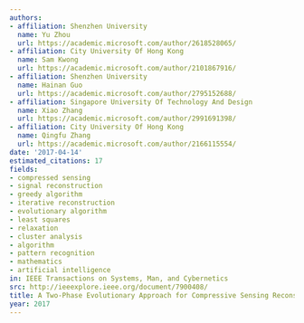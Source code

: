 ```yaml
---
authors:
- affiliation: Shenzhen University
  name: Yu Zhou
  url: https://academic.microsoft.com/author/2618528065/
- affiliation: City University Of Hong Kong
  name: Sam Kwong
  url: https://academic.microsoft.com/author/2101867916/
- affiliation: Shenzhen University
  name: Hainan Guo
  url: https://academic.microsoft.com/author/2795152688/
- affiliation: Singapore University Of Technology And Design
  name: Xiao Zhang
  url: https://academic.microsoft.com/author/2991691398/
- affiliation: City University Of Hong Kong
  name: Qingfu Zhang
  url: https://academic.microsoft.com/author/2166115554/
date: '2017-04-14'
estimated_citations: 17
fields:
- compressed sensing
- signal reconstruction
- greedy algorithm
- iterative reconstruction
- evolutionary algorithm
- least squares
- relaxation
- cluster analysis
- algorithm
- pattern recognition
- mathematics
- artificial intelligence
in: IEEE Transactions on Systems, Man, and Cybernetics
src: http://ieeexplore.ieee.org/document/7900408/
title: A Two-Phase Evolutionary Approach for Compressive Sensing Reconstruction
year: 2017
---
```

